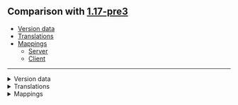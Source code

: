 ## Comparison with [1.17-pre3](https://github.com/PixiGeko/Minecraft-generated-data/tree/1.17-pre3)

- [Version data](#version-data)
- [Translations](#translations)
- [Mappings](#mappings)
  - [Server](#server)
  - [Client](#client)

<hr/>
<details><summary>Version data</summary>
<table><tr><th></th><th align="left">1.17-pre3</th><th>1.17-pre4</th></tr><tr><td>World version</td><td><code>2719</code></td><td><code>2720</code></td></tr><tr><td>Protocol version</td><td><code>1073741855</code></td><td><code>1073741856</code></td></tr></table>
</details>
<details><summary>Translations</summary>
<details>
<summary>
Changes
</summary>

```
block.minecraft.candle_cake: Candle Cakke with Candle
```

</details>
</details>
<details><summary>Mappings</summary>
<h2>Server</h2>

<details>
<summary>
Changes
</summary>

```
XXX.animal.goat.Goat -1M
```
```
XXX.world.level.WorldGenLevel +1M
```

</details>































































































































































































































































































































































































































































































































































































































































































































































































































































































































































































































































































































<details>
<summary>
net.minecraft.world.entity.animal.goat.Goat
</summary>

```diff
+ boolean canAttack(LivingEntity)
```

</details>
































































































































































































































































































































































<details>
<summary>
net.minecraft.world.level.WorldGenLevel
</summary>

```diff
- boolean ensureCanWrite(BlockPos)
```

</details>

































































































































































































































































































































































































































































































































































































































































































































































































































<h2>Client</h2>

<details>
<summary>
Changes
</summary>

```
XXX.animal.goat.Goat -1M
```
```
XXX.world.level.WorldGenLevel +1M
```

</details>













































































































































































































































































































































































































































































































































































































































































































































































































































































































































































































































































































































































































































































































































































































































































































































































































































































































































































































































































































































































<details>
<summary>
net.minecraft.world.entity.animal.goat.Goat
</summary>

```diff
+ boolean canAttack(LivingEntity)
```

</details>
































































































































































































































































































































































<details>
<summary>
net.minecraft.world.level.WorldGenLevel
</summary>

```diff
- boolean ensureCanWrite(BlockPos)
```

</details>
</details>